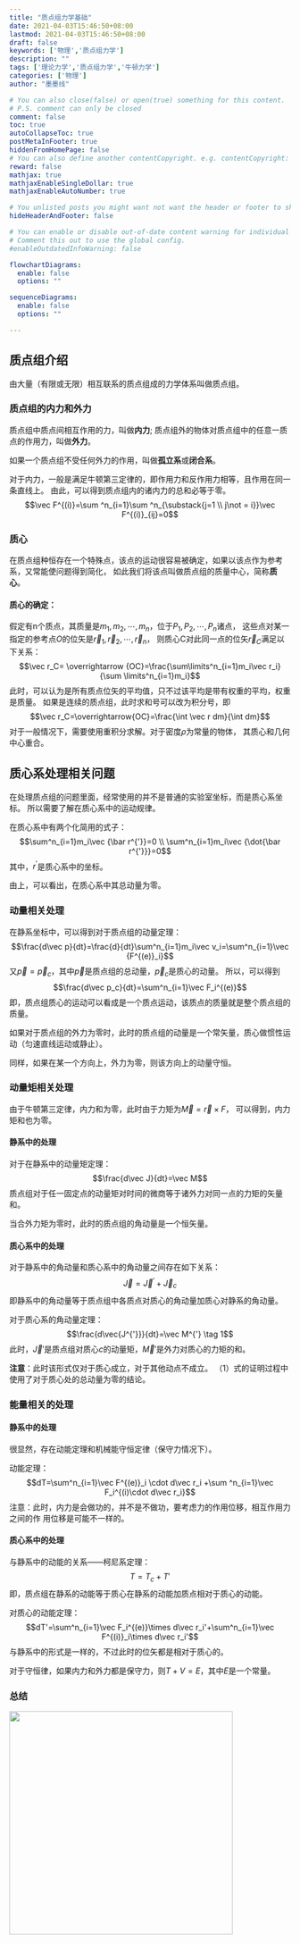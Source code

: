 ```yaml
---
title: "质点组力学基础"
date: 2021-04-03T15:46:50+08:00
lastmod: 2021-04-03T15:46:50+08:00
draft: false
keywords: ['物理','质点组力学']
description: ""
tags: ['理论力学','质点组力学','牛顿力学']
categories: ['物理']
author: "墨墨线"

# You can also close(false) or open(true) something for this content.
# P.S. comment can only be closed
comment: false
toc: true
autoCollapseToc: true
postMetaInFooter: true
hiddenFromHomePage: false
# You can also define another contentCopyright. e.g. contentCopyright: "This is another copyright."
reward: false
mathjax: true
mathjaxEnableSingleDollar: true
mathjaxEnableAutoNumber: true

# You unlisted posts you might want not want the header or footer to show
hideHeaderAndFooter: false

# You can enable or disable out-of-date content warning for individual post.
# Comment this out to use the global config.
#enableOutdatedInfoWarning: false

flowchartDiagrams:
  enable: false
  options: ""

sequenceDiagrams: 
  enable: false
  options: ""

---
```



## 质点组介绍
由大量（有限或无限）相互联系的质点组成的力学体系叫做质点组。

### 质点组的内力和外力
质点组中质点间相互作用的力，叫做**内力**;
质点组外的物体对质点组中的任意一质点的作用力，叫做**外力**。

如果一个质点组不受任何外力的作用，叫做**孤立系**或**闭合系**。

对于内力，一般是满足牛顿第三定律的，即作用力和反作用力相等，且作用在同一条直线上。
由此，可以得到质点组内的诸内力的总和必等于零。
$$\vec F^{(i)}=\sum ^n_{i=1}\sum ^n_{\substack{j=1 \\ j\not = i}}\vec F^{(i)}_{ij}=0$$
 
### 质心
在质点组种恒存在一个特殊点，该点的运动很容易被确定，如果以该点作为参考系，又常能使问题得到简化，
如此我们将该点叫做质点组的质量中心，简称**质心**。


#### 质心的确定：
假定有n个质点，其质量是$m_1,m_2,\cdots,m_n$，位于$P_1,P_2,\cdots,P_n$诸点，
这些点对某一指定的参考点$O$的位矢是$\vec r_1,\vec r_2,\cdots,\vec r_n$，
则质心C对此同一点的位矢$\vec r_C$满足以下关系：
$$\vec r_C= \overrightarrow {OC}=\frac{\sum\limits^n_{i=1}m_i\vec r_i}{\sum \limits^n_{i=1}m_i}$$
此时，可以认为是所有质点位矢的平均值，只不过该平均是带有权重的平均，权重是质量。
如果是连续的质点组，此时求和号可以改为积分号，即
$$\vec r_C=\overrightarrow{OC}=\frac{\int \vec r dm}{\int dm}$$
对于一般情况下，需要使用重积分求解。对于密度$\rho$为常量的物体，
其质心和几何中心重合。

## 质心系处理相关问题
在处理质点组的问题里面，经常使用的并不是普通的实验室坐标，而是质心系坐标。
所以需要了解在质心系中的运动规律。

在质心系中有两个化简用的式子：
$$\sum^n_{i=1}m_i\vec {\bar r^{'}}=0 \\
\sum^n_{i=1}m_i\vec {\dot{\bar r^{'}}}=0$$
其中，$r^{'}$是质心系中的坐标。

由上，可以看出，在质心系中其总动量为零。

### 动量相关处理
在静系坐标中，可以得到对于质点组的动量定理：
$$\frac{d\vec p}{dt}=\frac{d}{dt}\sum^n_{i=1}m_i\vec v_i=\sum^n_{i=1}\vec {F^{(e)}_i}$$
又$\vec p=\vec p_c$，其中$\vec p$是质点组的总动量，$\vec p_c$是质心的动量。
所以，可以得到
$$\frac{d\vec p_c}{dt}=\sum^n_{i=1}\vec F_i^{(e)}$$
即，质点组质心的运动可以看成是一个质点运动，该质点的质量就是整个质点组的质量。

如果对于质点组的外力为零时，此时的质点组的动量是一个常矢量，质心做惯性运动（匀速直线运动或静止）。

同样，如果在某一个方向上，外力为零，则该方向上的动量守恒。

### 动量矩相关处理
由于牛顿第三定律，内力和为零，此时由于力矩为$\vec M=\vec r\times F$，
可以得到，内力矩和也为零。

#### 静系中的处理
对于在静系中的动量矩定理：
$$\frac{d\vec J}{dt}=\vec M$$
质点组对于任一固定点的动量矩对时间的微商等于诸外力对同一点的力矩的矢量和。

当合外力矩为零时，此时的质点组的角动量是一个恒矢量。

#### 质心系中的处理
对于静系中的角动量和质心系中的角动量之间存在如下关系：
$$\vec J=\vec J^{'}+\vec J_c$$
即静系中的角动量等于质点组中各质点对质心的角动量加质心对静系的角动量。

对于质心系的角动量定理：
$$\frac{d\vec{J^{'}}}{dt}=\vec M^{'} \tag 1$$
此时，$\vec J'$是质点组对质心$c$的动量矩，$\vec M'$是外力对质心的力矩的和。

**注意**：此时该形式仅对于质心成立，对于其他动点不成立。
（1）式的证明过程中使用了对于质心处的总动量为零的结论。


### 能量相关的处理

#### 静系中的处理
很显然，存在动能定理和机械能守恒定律（保守力情况下）。

动能定理：
$$dT=\sum^n_{i=1}\vec F^{(e)}_i \cdot d\vec r_i +\sum ^n_{i=1}\vec F_i^{(i)\cdot d\vec r_i}$$
注意：此时，内力是会做功的，并不是不做功，要考虑力的作用位移，相互作用力之间的作
用位移是可能不一样的。

#### 质心系中的处理 
与静系中的动能的关系——柯尼系定理：
$$T=T_c+T'$$
即，质点组在静系的动能等于质心在静系的动能加质点相对于质心的动能。

对质心的动能定理：
$$dT'=\sum^n_{i=1}\vec F_i^{(e)}\times d\vec r_i'+\sum^n_{i=1}\vec
F^{(i)}_i\times d\vec r_i'$$
与静系中的形式是一样的，不过此时的位矢都是相对于质心的。

对于守恒律，如果内力和外力都是保守力，则$T+V=E$，其中$E$是一个常量。

### 总结
<img src="https://link.jscdn.cn/sharepoint/aHR0cHM6Ly9jdW10ZWR1Y24tbXkuc2hhcmVwb2ludC5jb20vOmk6L2cvcGVyc29uYWwvbGl1d2VpMDkyMl9jdW10X2VkdV9jbi9FZldFaC1JMVA5eEprY1BXR19vZ3RZY0JLWmJKNEJ0Y0JYMWxTRjBSYlZSRXJRP2U9NDNEMkts.jpg" width='400'>


